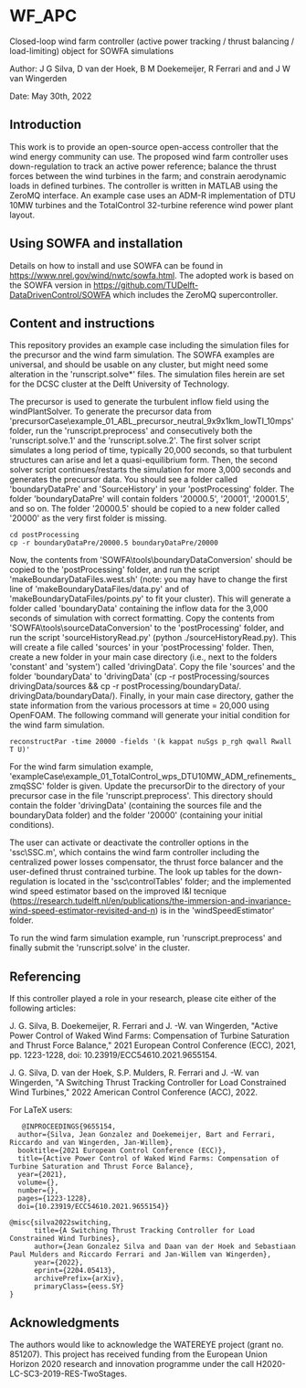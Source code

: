 # WF_APC
Closed-loop wind farm controller (active power tracking / thrust balancing / load-limiting) object for SOWFA simulations 

Author: J G Silva, D van der Hoek, B M Doekemeijer, R Ferrari and and J W van Wingerden

Date: May 30th, 2022

## Introduction
This work is to provide an open-source open-access controller that the wind energy community can use.
The proposed wind farm controller uses down-regulation to track an active power reference; balance the thrust forces between the wind turbines in the farm; and constrain aerodynamic loads in defined turbines.
The controller is written in MATLAB using the ZeroMQ interface. An example case uses an ADM-R implementation of DTU 10MW turbines and the TotalControl 32-turbine reference wind power plant layout.

## Using SOWFA and installation
Details on how to install and use SOWFA can be found in https://www.nrel.gov/wind/nwtc/sowfa.html. The adopted work is based on the SOWFA version in
https://github.com/TUDelft-DataDrivenControl/SOWFA which includes the ZeroMQ supercontroller.

## Content and instructions
This repository provides an example case including the simulation files for the precursor and the wind farm simulation. 
The SOWFA examples are universal, and should be usable on any cluster, but might need some alteration in the 'runscript.solve*' files. The simulation files herein are set for the DCSC cluster at the Delft University of Technology. 

The precursor is used to generate the turbulent inflow field using the windPlantSolver. To generate the precursor data from 'precursorCase\example_01_ABL_precursor_neutral_9x9x1km_lowTI_10mps' folder, run the 'runscript.preprocess' and consecutively both the 'runscript.solve.1' and the 'runscript.solve.2'. The first solver script simulates a long period of time, typically 20,000 seconds, so that turbulent structures can arise and let a quasi-equilibrium form. Then, the second solver script continues/restarts the simulation for more 3,000 seconds and generates the precursor data. 
You should see a folder called 'boundaryDataPre' and 'SourceHistory' in your 'postProcessing' folder. The folder 'boundaryDataPre' will contain folders '20000.5', '20001', '20001.5', and so on. The folder '20000.5' should be copied to a new folder called '20000' as the very first folder is missing.
```
cd postProcessing
cp -r boundaryDataPre/20000.5 boundaryDataPre/20000
```
Now, the contents from 'SOWFA\tools\boundaryDataConversion' should be copied to the 'postProcessing' folder, and run the script 'makeBoundaryDataFiles.west.sh' (note: you may have to change the first line of 'makeBoundaryDataFiles/data.py' and of 'makeBoundaryDataFiles/points.py' to fit your cluster). This will generate a folder called 'boundaryData' containing the inflow data for the 3,000 seconds of simulation with correct formatting. Copy the contents from 'SOWFA\tools\sourceDataConversion' to the 'postProcessing' folder, and run the script 'sourceHistoryRead.py' (python ./sourceHistoryRead.py). This will create a file called 'sources' in your 'postProcessing' folder. Then, create a new folder in your main case directory (i.e., next to the folders 'constant' and 'system') called 'drivingData'. Copy the file 'sources' and the folder 'boundaryData' to 'drivingData' (cp -r postProcessing/sources drivingData/sources && cp -r postProcessing/boundaryData/. drivingData/boundaryData/). Finally, in your main case directory, gather the state information from the various processors at time = 20,000 using OpenFOAM. The following command will generate your initial condition for the wind farm simulation.
```
reconstructPar -time 20000 -fields '(k kappat nuSgs p_rgh qwall Rwall T U)'
```

For the wind farm simulation example, 'exampleCase\example_01_TotalControl_wps_DTU10MW_ADM_refinements_zmqSSC' folder is given. Update the precursorDir to the directory of your precursor case in the file 'runscript.preprocess'. This directory should contain the folder 'drivingData' (containing the sources file and the boundaryData folder) and the folder '20000' (containing your initial conditions). 

The user can activate or deactivate the controller options in the 'ssc\SSC.m', which contains the wind farm controller including the centralized power losses compensator, the thrust force balancer and the user-defined thrust contrained turbine. The look up tables for the down-regulation is located in the 'ssc\controlTables' folder; and the implemented wind speed estimator based on the improved I&I tecnique (https://research.tudelft.nl/en/publications/the-immersion-and-invariance-wind-speed-estimator-revisited-and-n) is in the 'windSpeedEstimator' folder. 

To run the wind farm simulation example, run 'runscript.preprocess' and finally submit the 'runscript.solve' in the cluster.

## Referencing
If this controller played a role in your research, please cite either of the following articles:

J. G. Silva, B. Doekemeijer, R. Ferrari and J. -W. van Wingerden, "Active Power Control of Waked Wind Farms: Compensation of Turbine Saturation and Thrust Force Balance," 2021 European Control Conference (ECC), 2021, pp. 1223-1228, doi: 10.23919/ECC54610.2021.9655154.

J. G. Silva, D. van der Hoek, S.P. Mulders, R. Ferrari and J. -W. van Wingerden, "A Switching Thrust Tracking Controller for Load Constrained Wind Turbines," 2022 American Control Conference (ACC), 2022.

For LaTeX users:
```
   @INPROCEEDINGS{9655154,
  author={Silva, Jean Gonzalez and Doekemeijer, Bart and Ferrari, Riccardo and van Wingerden, Jan-Willem},
  booktitle={2021 European Control Conference (ECC)}, 
  title={Active Power Control of Waked Wind Farms: Compensation of Turbine Saturation and Thrust Force Balance}, 
  year={2021},
  volume={},
  number={},
  pages={1223-1228},
  doi={10.23919/ECC54610.2021.9655154}}
```
```
@misc{silva2022switching,
      title={A Switching Thrust Tracking Controller for Load Constrained Wind Turbines}, 
      author={Jean Gonzalez Silva and Daan van der Hoek and Sebastiaan Paul Mulders and Riccardo Ferrari and Jan-Willem van Wingerden},
      year={2022},
      eprint={2204.05413},
      archivePrefix={arXiv},
      primaryClass={eess.SY}
}
```

## Acknowledgments 
The authors would like to acknowledge the WATEREYE project (grant no. 851207). This project has received funding from the European Union Horizon 2020 research and innovation programme under the call H2020-LC-SC3-2019-RES-TwoStages.
